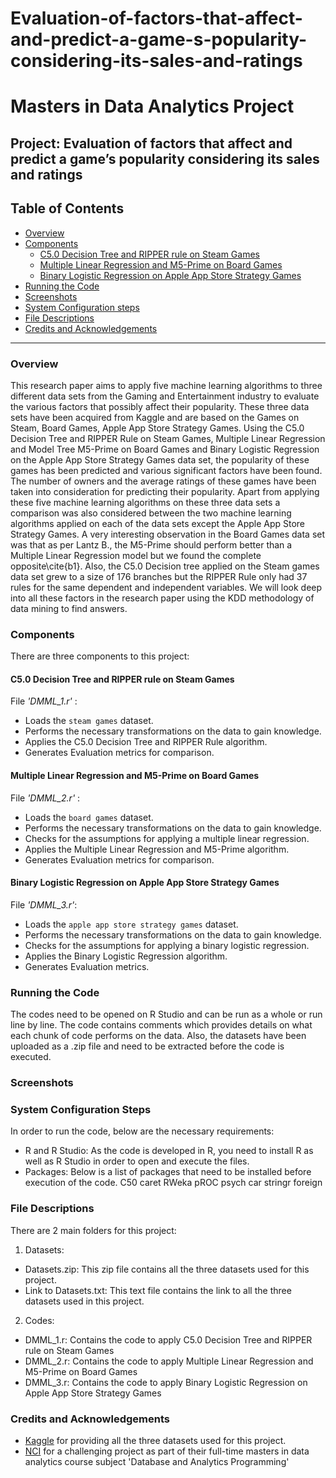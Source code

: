 # Evaluation-of-factors-that-affect-and-predict-a-game-s-popularity-considering-its-sales-and-ratings

# Masters in Data Analytics Project

## Project: Evaluation of factors that affect and predict a game’s popularity considering its sales and ratings

## Table of Contents

- [Overview](#overview)
- [Components](#components)
  - [C5.0 Decision Tree and RIPPER rule on Steam Games](#steam)
  - [Multiple Linear Regression and M5-Prime on Board Games](#board)
  - [Binary Logistic Regression on Apple App Store Strategy Games](#strategy)
- [Running the Code](#running)
- [Screenshots](#screenshots)
- [System Configuration steps](#config)
- [File Descriptions](#files)
- [Credits and Acknowledgements](#credits)

***

<a id='overview'></a>

### Overview
This research paper aims to apply five machine learning algorithms to three different data sets from the  Gaming and Entertainment industry to evaluate the various factors that possibly affect their popularity. These three data sets have been acquired from Kaggle and are based on the Games on Steam, Board Games, Apple App Store Strategy Games. Using the C5.0 Decision Tree and RIPPER Rule on Steam Games, Multiple Linear Regression and Model Tree M5-Prime on Board Games and Binary Logistic Regression on the Apple App Store Strategy Games data set, the popularity of these games has been predicted and various significant factors have been found. The number of owners and the average ratings of these games have been taken into consideration for predicting their popularity. Apart from applying these five machine learning algorithms on these three data sets a comparison was also considered between the two machine learning algorithms applied on each of the data sets except the Apple App Store Strategy Games. A very interesting observation in the Board Games data set was that as per Lantz B., the M5-Prime should perform better than a Multiple Linear Regression model but we found the complete opposite\cite{b1}. Also, the C5.0 Decision tree applied on the Steam games data set grew to a size of 176 branches but the RIPPER Rule only had 37 rules for the same dependent and independent variables. We will look deep into all these factors in the research paper using the KDD methodology of data mining to find answers.

<a id='components'></a>

### Components
There are three components to this project:

<a id='steam'></a>

#### C5.0 Decision Tree and RIPPER rule on Steam Games
File _'DMML\_1.r'_ :

- Loads the `steam games` dataset.
- Performs the necessary transformations on the data to gain knowledge.
- Applies the C5.0 Decision Tree and RIPPER Rule algorithm.
- Generates Evaluation metrics for comparison.

<a id='board'></a>

#### Multiple Linear Regression and M5-Prime on Board Games
File _'DMML\_2.r'_ :

- Loads the `board games` dataset.
- Performs the necessary transformations on the data to gain knowledge.
- Checks for the assumptions for applying a multiple linear regression.
- Applies the Multiple Linear Regression and M5-Prime algorithm.
- Generates Evaluation metrics for comparison.

<a id='strategy'></a>

#### Binary Logistic Regression on Apple App Store Strategy Games
File _'DMML\_3.r'_:

- Loads the `apple app store strategy games` dataset.
- Performs the necessary transformations on the data to gain knowledge.
- Checks for the assumptions for applying a binary logistic regression.
- Applies the Binary Logistic Regression algorithm.
- Generates Evaluation metrics.

<a id='running'></a>

### Running the Code

The codes need to be opened on R Studio and can be run as a whole or run line by line. The code contains comments which provides details on what each chunk of code performs on the data. Also, the datasets have been uploaded as a .zip file and need to be extracted before the code is executed.

<a id='screenshots'></a>

### Screenshots

<a id='config'></a>

### System Configuration Steps

In order to run the code, below are the necessary requirements:

- R and R Studio: As the code is developed in R, you need to install R as well as R Studio in order to open and execute the files.
- Packages: Below is a list of packages that need to be installed before execution of the code.
C50
caret
RWeka
pROC
psych
car
stringr
foreign

<a id='files'></a>

### File Descriptions

There are 2 main folders for this project:

1. Datasets:
- Datasets.zip: This zip file contains all the three datasets used for this project.
- Link to Datasets.txt: This text file contains the link to all the three datasets used in this project.

2. Codes:
- DMML_1.r: Contains the code to apply C5.0 Decision Tree and RIPPER rule on Steam Games
- DMML_2.r: Contains the code to apply Multiple Linear Regression and M5-Prime on Board Games
- DMML_3.r: Contains the code to apply Binary Logistic Regression on Apple App Store Strategy Games

<a id='credits'></a>

### Credits and Acknowledgements

* [Kaggle](https://www.kaggle.com/) for providing all the three datasets used for this project.
* [NCI](https://www.ncirl.ie/) for a challenging project as part of their full-time masters in data analytics course subject 'Database and Analytics Programming'
